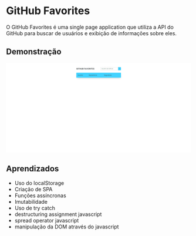 # GitHub Favorites

O GitHub Favorites é uma single page application que utiliza a API do GitHub para buscar de usuários e exibição de informações sobre eles.  

## Demonstração

![demonstração](https://github.com/Daniel-Rosa1/github-favorites/blob/main/gif/Anima%C3%A7%C3%A3o.gif)

## Aprendizados

- Uso do localStorage
- Criação de SPA
- Funções assíncronas
- Imutabilidade
- Uso de try catch
- destructuring assignment javascript 
- spread operator javascript
- manipulação da DOM através do javascript
